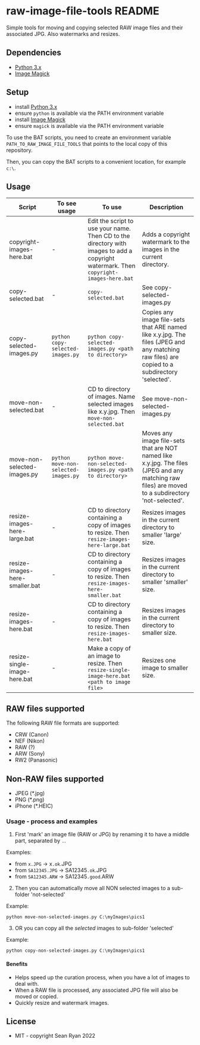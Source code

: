 # raw-image-file-tools README

Simple tools for moving and copying selected RAW image files and their associated JPG. Also watermarks and resizes.

## Dependencies

- [Python 3.x](https://www.python.org/downloads/)
- [Image Magick](https://imagemagick.org/script/download.php)

## Setup

- install [Python 3.x](https://www.python.org/downloads/)
- ensure `python` is available via the PATH environment variable
- install [Image Magick](https://imagemagick.org/script/download.php)
- ensure `magick` is available via the PATH environment variable

To use the BAT scripts, you need to create an environment variable `PATH_TO_RAW_IMAGE_FILE_TOOLS` that points to the local copy of this repository.

Then, you can copy the BAT scripts to a convenient location, for example `c:\`.


## Usage

| Script                         | To see usage                         | To use                                                                                                                                | Description                                                                                                                                        |
| ------------------------------ | ------------------------------------ | ------------------------------------------------------------------------------------------------------------------------------------- | -------------------------------------------------------------------------------------------------------------------------------------------------- |
| copyright-images-here.bat      | -                                    | Edit the script to use your name. Then CD to the directory with images to add a copyright watermark. Then `copyright-images-here.bat` | Adds a copyright watermark to the images in the current directory.                                                                                 |
| copy-selected.bat              | -                                    | `copy-selected.bat`                                                                                                                   | See copy-selected-images.py                                                                                                                        |
| copy-selected-images.py        | `python copy-selected-images.py`     | `python copy-selected-images.py <path to directory>`                                                                                  | Copies any image file-sets that ARE named like x.y.jpg. The files (JPEG and any matching raw files) are copied to a subdirectory 'selected'.       |
| move-non-selected.bat          | -                                    | CD to directory of images. Name selected images like x.y.jpg. Then `move-non-selected.bat`                                            | See move-non-selected-images.py                                                                                                                    |
| move-non-selected-images.py    | `python move-non-selected-images.py` | `python move-non-selected-images.py <path to directory>`                                                                              | Moves any image file-sets that are NOT named like x.y.jpg. The files (JPEG and any matching raw files) are moved to a subdirectory 'not-selected'. |
| resize-images-here-large.bat   | -                                    | CD to directory containing a copy of images to resize. Then `resize-images-here-large.bat`                                            | Resizes images in the current directory to smaller 'large' size.                                                                                   |
| resize-images-here-smaller.bat | -                                    | CD to directory containing a copy of images to resize. Then `resize-images-here-smaller.bat`                                          | Resizes images in the current directory to smaller 'smaller' size.                                                                                 |
| resize-images-here.bat         | -                                    | CD to directory containing a copy of images to resize. Then `resize-images-here.bat`                                                  | Resizes images in the current directory to smaller size.                                                                                           |
| resize-single-image-here.bat   | -                                    | Make a copy of an image to resize. Then `resize-single-image-here.bat <path to image file>`                                           | Resizes one image to smaller size.                                                                                                                 |

## RAW files supported

The following RAW file formats are supported:

- CRW (Canon)
- NEF (Nikon)
- RAW (?)
- ARW (Sony)
- RW2 (Panasonic)

## Non-RAW files supported

- JPEG (*.jpg)
- PNG (*.png)
- iPhone (*.HEIC)

### Usage - process and examples

1. First 'mark' an image file (RAW or JPG) by renaming it to have a middle part, separated by `.`.

Examples:

- from `x.JPG` -> x`.ok`.JPG
- from `SA12345.JPG` -> SA12345`.ok`.JPG
- from `SA12345.ARW` -> SA12345`.good`.ARW

2. Then you can automatically move all NON selected images to a sub-folder 'not-selected'

Example:

```
python move-non-selected-images.py C:\myImages\pics1
```

3. OR you can copy all the _selected_ images to sub-folder 'selected'

Example:

```
python copy-non-selected-images.py C:\myImages\pics1
```

#### Benefits

- Helps speed up the curation process, when you have a lot of images to deal with.
- When a RAW file is processed, any associated JPG file will also be moved or copied.
- Quickly resize and watermark images.

## License

- MIT - copyright Sean Ryan 2022
